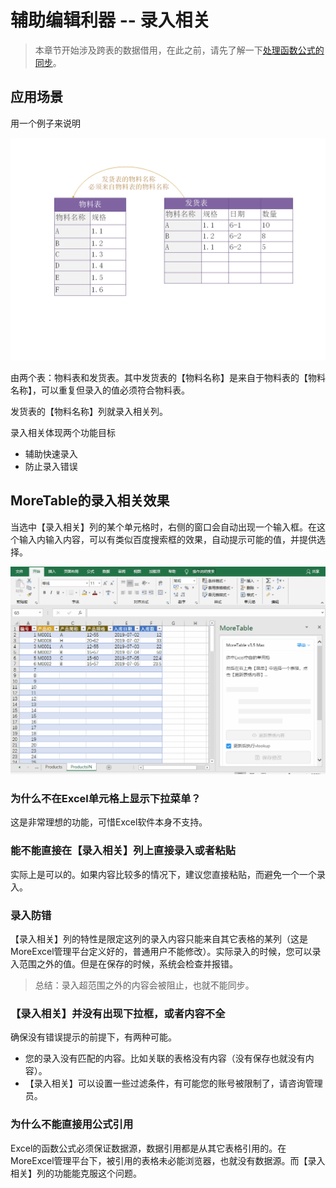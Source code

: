 # 辅助编辑利器 -- 录入相关

> 本章节开始涉及跨表的数据借用，在此之前，请先了解一下[处理函数公式的同步](addin_formula)。

## 应用场景

用一个例子来说明

![image](images/autocomplete.png)

由两个表：物料表和发货表。其中发货表的【物料名称】是来自于物料表的【物料名称】，可以重复但录入的值必须符合物料表。

发货表的【物料名称】列就录入相关列。

录入相关体现两个功能目标

- 辅助快速录入
- 防止录入错误

## MoreTable的录入相关效果

当选中【录入相关】列的某个单元格时，右侧的窗口会自动出现一个输入框。在这个输入内输入内容，可以有类似百度搜索框的效果，自动提示可能的值，并提供选择。

![gif](images/img2019071903u.gif)

### 为什么不在Excel单元格上显示下拉菜单？

这是非常理想的功能，可惜Excel软件本身不支持。

### 能不能直接在【录入相关】列上直接录入或者粘贴

实际上是可以的。如果内容比较多的情况下，建议您直接粘贴，而避免一个一个录入。

### 录入防错

【录入相关】列的特性是限定这列的录入内容只能来自其它表格的某列（这是MoreExcel管理平台定义好的，普通用户不能修改）。实际录入的时候，您可以录入范围之外的值。但是在保存的时候，系统会检查并报错。

> 总结：录入超范围之外的内容会被阻止，也就不能同步。

### 【录入相关】并没有出现下拉框，或者内容不全

确保没有错误提示的前提下，有两种可能。

- 您的录入没有匹配的内容。比如关联的表格没有内容（没有保存也就没有内容）。
- 【录入相关】可以设置一些过滤条件，有可能您的账号被限制了，请咨询管理员。

### 为什么不能直接用公式引用

Excel的函数公式必须保证数据源，数据引用都是从其它表格引用的。在MoreExcel管理平台下，被引用的表格未必能浏览器，也就没有数据源。而【录入相关】列的功能能克服这个问题。
